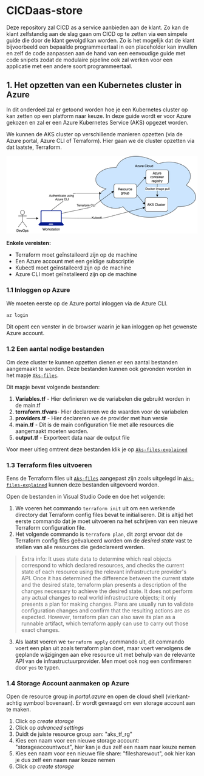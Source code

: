 # CICDaas-store

Deze repository zal CICD as a service aanbieden aan de klant. Zo kan de klant zelfstandig aan de slag gaan om CICD op te zetten via een simpele guide die door de klant gevolgd kan worden. Zo is het mogelijk dat de klant bijvoorbeeld een bepaalde programmeertaal in een placeholder kan invullen en zelf de code aanpassen aan de hand van een eenvoudige guide met code snipets zodat de modulaire pipeline ook zal werken voor een applicatie met een andere soort programmeertaal.

## 1. Het opzetten van een Kubernetes cluster in Azure

In dit onderdeel zal er getoond worden hoe je een Kubernetes cluster op kan zetten op een platform naar keuze. In deze guide wordt er voor Azure gekozen en zal er een Azure Kubernetes Service (AKS) opgezet worden.

We kunnen de AKS cluster op verschillende manieren opzetten (via de Azure portal, Azure CLI of Terraform). Hier gaan we de cluster opzetten via dat laatste, Terraform.

![afbeelding aks](Images/opstelling_terraform.png)

**Enkele vereisten:**

- Terraform moet geïnstalleerd zijn op de machine
- Een Azure account met een geldige subscriptie
- Kubectl moet geïnstalleerd zijn op de machine
- Azure CLI moet geïnstalleerd zijn op de machine

### 1.1 Inloggen op Azure

We moeten eerste op de Azure portal inloggen via de Azure CLI.

```bash
az login
```

Dit opent een venster in de browser waarin je kan inloggen op het gewenste Azure account.

### 1.2 Een aantal nodige bestanden

Om deze cluster te kunnen opzetten dienen er een aantal bestanden aangemaakt te worden. Deze bestanden kunnen ook gevonden worden in het mapje [`Aks-files`](https://github.com/WoutBeyens/CICDaas-store/tree/main/Files/Aks-files).

Dit mapje bevat volgende bestanden:

1. **Variables.tf** - Hier definieren we de variabelen die gebruikt worden in de main.tf
2. **terraform.tfvars**- Hier declareren we de waarden voor de variabelen
3. **providers.tf** - Hier declareren we de provider met hun versie
4. **main.tf** - Dit is de main configuration file met alle resources die aangemaakt moeten worden.
5. **output.tf** - Exporteert data naar de output file

Voor meer uitleg omtrent deze bestanden klik je op [`Aks-files-explained`](Files/extra-uitleg/Aks-files-explained.md)

### 1.3 Terraform files uitvoeren

Eens de Terraform files uit [`Aks-files`](https://github.com/WoutBeyens/CICDaas-store/tree/main/Files/Aks-files) aangepast zijn zoals uitgelegd in [`Aks-files-explained`](Files/extra-uitleg/Aks-files-explained.md) kunnen deze bestanden uitgevoerd worden.

Open de bestanden in Visual Studio Code en doe het volgende:

1. We voeren het commando `terraform init` uit om een werkende directory dat Terraform config files bevat te initialiseren. Dit is altijd het eerste commando dat je moet uitvoeren na het schrijven van een nieuwe Terraform configuration file.
2. Het volgende commando is `terraform plan`, dit zorgt ervoor dat de Terraform config files geëvalueerd worden om de *desired state* vast te stellen van alle resources die gedeclareerd werden.

> Extra info: It uses state data to determine which real objects correspond to which declared resources, and checks the current state of each resource using the relevant infrastructure provider's API. Once it has determined the difference between the current state and the desired state, terraform plan presents a description of the changes necessary to achieve the desired state. It does not perform any actual changes to real world infrastructure objects; it only presents a plan for making changes. Plans are usually run to validate configuration changes and confirm that the resulting actions are as expected. However, terraform plan can also save its plan as a runnable artifact, which terraform apply can use to carry out those exact changes.

3. Als laatst voeren we `terraform apply` commando uit, dit commando voert een plan uit zoals terraform plan doet, maar voert vervolgens de geplande wijzigingen aan elke resource uit met behulp van de relevante API van de infrastructuurprovider. Men moet ook nog een confirmeren door `yes` te typen.

### 1.4 Storage Account aanmaken op Azure

Open de resource group in *portal.azure* en open de cloud shell (vierkant-achtig symbool bovenaan). Er wordt gevraagd om een storage account aan te maken.
1. Click op *create storage*
2. Click op *advanced settings*
3. Duidt de juiste resource group aan: "aks_tf_rg"
4. Kies een naam voor een nieuwe storage account: "storageaccountwout", hier kan je dus zelf een naam naar keuze nemen
5. Kies een naam voor een nieuwe file share: "filesharewout", ook hier kan je dus zelf een naam naar keuze nemen
6. Click op *create storage*
